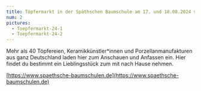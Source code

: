 ```yaml
---
title: Töpfermarkt in der Späthschen Baumschule am 17. und 18.08.2024 von 10-18 Uhr - Späthstr. 80/81 in 12437 Berlin
num: 2
pictures:
  - Toepfermarkt-24-1
  - Toepfermarkt-24-2
---
```


Mehr als 40 Töpfereien, Keramikkünstler*innen und Porzellanmanufakturen aus ganz Deutschland laden hier zum Anschauen und Anfassen ein. Hier findet du bestimmt ein Lieblingsstück zum mit nach Hause nehmen.

[https://www.spaethsche-baumschulen.de](https://www.spaethsche-baumschulen.de)
